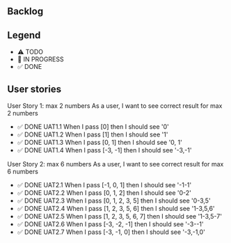 ## Backlog

## Legend

- ⚠ TODO
- 🚧 IN PROGRESS
- ✅ DONE

## User stories

User Story 1: max 2 numbers
As a user, I want to see correct result for max 2 numbers

- ✅ DONE UAT1.1 When I pass [0] then I should see '0'
- ✅ DONE UAT1.2 When I pass [1] then I should see '1'
- ✅ DONE UAT1.3 When I pass [0, 1] then I should see '0, 1'
- ✅ DONE UAT1.4 When I pass [-3, -1] then I should see '-3,-1'

User Story 2: max 6 numbers
As a user, I want to see correct result for max 6 numbers

- ✅ DONE UAT2.1 When I pass [-1, 0, 1] then I should see '-1-1'
- ✅ DONE UAT2.2 When I pass [0, 1, 2] then I should see '0-2'
- ✅ DONE UAT2.3 When I pass [0, 1, 2, 3, 5] then I should see '0-3,5'
- ✅ DONE UAT2.4 When I pass [1, 2, 3, 5, 6] then I should see '1-3,5,6'
- ✅ DONE UAT2.5 When I pass [1, 2, 3, 5, 6, 7] then I should see '1-3,5-7'
- ✅ DONE UAT2.6 When I pass [-3, -2, -1] then I should see '-3--1'
- ✅ DONE UAT2.7 When I pass [-3, -1, 0] then I should see '-3,-1,0'
